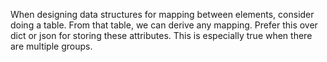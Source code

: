 

When designing data structures for mapping between elements, consider doing a table.
From that table, we can derive any mapping.
Prefer this over dict or json for storing these attributes. 
This is especially true when there are multiple groups.
